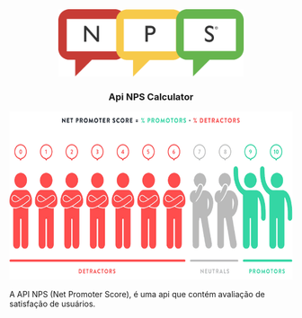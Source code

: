 
<div align="center">
    <img alt="NPS" title="NPS" height="120" src=".github/nps_logo.png" />
<h3>Api NPS Calculator</h3>
<img height="300"  src=".github/nps.png">
</div>


A API NPS (Net Promoter Score), é uma api que contém avaliação de satisfação de usuários. 
